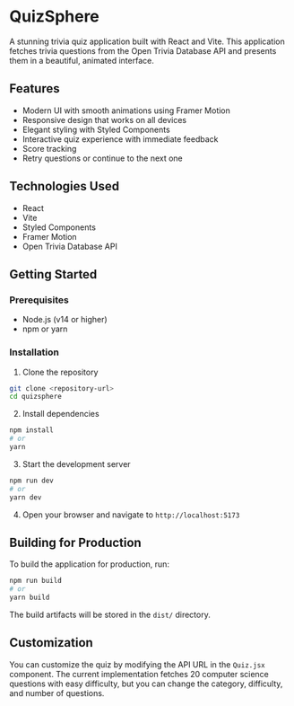 # QuizSphere

A stunning trivia quiz application built with React and Vite. This application fetches trivia questions from the Open Trivia Database API and presents them in a beautiful, animated interface.

## Features

- Modern UI with smooth animations using Framer Motion
- Responsive design that works on all devices
- Elegant styling with Styled Components
- Interactive quiz experience with immediate feedback
- Score tracking
- Retry questions or continue to the next one

## Technologies Used

- React
- Vite
- Styled Components
- Framer Motion
- Open Trivia Database API

## Getting Started

### Prerequisites

- Node.js (v14 or higher)
- npm or yarn

### Installation

1. Clone the repository
```bash
git clone <repository-url>
cd quizsphere
```

2. Install dependencies
```bash
npm install
# or
yarn
```

3. Start the development server
```bash
npm run dev
# or
yarn dev
```

4. Open your browser and navigate to `http://localhost:5173`

## Building for Production

To build the application for production, run:

```bash
npm run build
# or
yarn build
```

The build artifacts will be stored in the `dist/` directory.

## Customization

You can customize the quiz by modifying the API URL in the `Quiz.jsx` component. The current implementation fetches 20 computer science questions with easy difficulty, but you can change the category, difficulty, and number of questions.
